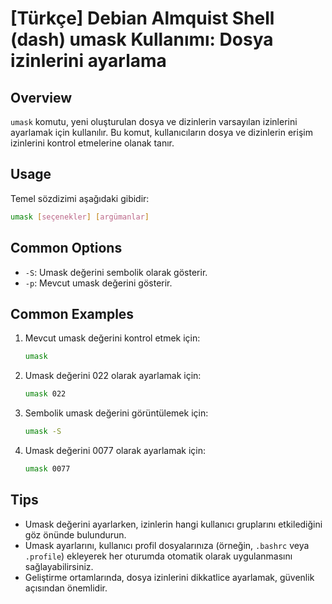 # [Türkçe] Debian Almquist Shell (dash) umask Kullanımı: Dosya izinlerini ayarlama

## Overview
`umask` komutu, yeni oluşturulan dosya ve dizinlerin varsayılan izinlerini ayarlamak için kullanılır. Bu komut, kullanıcıların dosya ve dizinlerin erişim izinlerini kontrol etmelerine olanak tanır.

## Usage
Temel sözdizimi aşağıdaki gibidir:

```bash
umask [seçenekler] [argümanlar]
```

## Common Options
- `-S`: Umask değerini sembolik olarak gösterir.
- `-p`: Mevcut umask değerini gösterir.

## Common Examples
1. Mevcut umask değerini kontrol etmek için:
   ```bash
   umask
   ```

2. Umask değerini 022 olarak ayarlamak için:
   ```bash
   umask 022
   ```

3. Sembolik umask değerini görüntülemek için:
   ```bash
   umask -S
   ```

4. Umask değerini 0077 olarak ayarlamak için:
   ```bash
   umask 0077
   ```

## Tips
- Umask değerini ayarlarken, izinlerin hangi kullanıcı gruplarını etkilediğini göz önünde bulundurun.
- Umask ayarlarını, kullanıcı profil dosyalarınıza (örneğin, `.bashrc` veya `.profile`) ekleyerek her oturumda otomatik olarak uygulanmasını sağlayabilirsiniz.
- Geliştirme ortamlarında, dosya izinlerini dikkatlice ayarlamak, güvenlik açısından önemlidir.